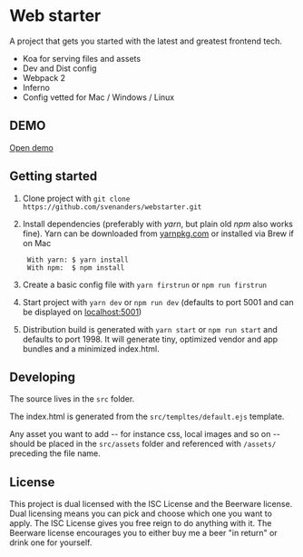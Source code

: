 # Web starter

A project that gets you started with the latest and greatest frontend tech.

* Koa for serving files and assets
* Dev and Dist config
* Webpack 2 
* Inferno
* Config vetted for Mac / Windows / Linux

## DEMO

[Open demo](https://webstarter.robbestad.no)


## Getting started

1. Clone project with ```git clone https://github.com/svenanders/webstarter.git```

2. Install dependencies (preferably with *yarn*, but plain old *npm* also works fine).    Yarn can be downloaded from [yarnpkg.com](https://yarnpkg.com/lang/en/) or installed via Brew if on Mac
       
        With yarn: $ yarn install
        With npm:  $ npm install

3. Create a basic config file with ```yarn firstrun``` or ```npm run firstrun```  
    
3. Start project with ```yarn dev``` or ```npm run dev```   (defaults to port 5001 and can be displayed on [localhost:5001](http://localhost:5001))

4. Distribution build is generated with ```yarn start``` or ```npm run start``` and defaults to port 1998. It will generate tiny, optimized vendor and app bundles and a minimized index.html.

## Developing

The source lives in the ```src``` folder.

The index.html is generated from the ```src/templtes/default.ejs``` template.

Any asset you want to add -- for instance css, local images and so on -- should be placed in the ```src/assets``` folder and 
referenced with ```/assets/``` preceding the file name.

## License

This project is dual licensed with the ISC License and the Beerware license.
Dual licensing means you can pick and choose which one you want to apply. The ISC License gives you free reign to 
do anything with it. The Beerware license encourages you to either buy me a beer "in return" or drink one for yourself. 

